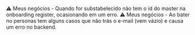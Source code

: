 ⚠️ Meus negócios - Quando for substabelecido não tem o id do master na onboarding register, ocasionando em um erro.
⚠️ Meus negócios  - Ao bater no personas tem alguns casos que não trás o e-mail (vem vázio) e causa um erro no backend.
